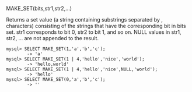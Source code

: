 MAKE_SET(bits,str1,str2,...)

Returns a set value (a string containing substrings separated by , characters) consisting of the strings that have the corresponding bit in bits set. str1 corresponds to bit 0, str2 to bit 1, and so on. NULL values in str1, str2, ... are not appended to the result.

```
mysql> SELECT MAKE_SET(1,'a','b','c');
        -> 'a'
mysql> SELECT MAKE_SET(1 | 4,'hello','nice','world');
        -> 'hello,world'
mysql> SELECT MAKE_SET(1 | 4,'hello','nice',NULL,'world');
        -> 'hello'
mysql> SELECT MAKE_SET(0,'a','b','c');
        -> ''
```
